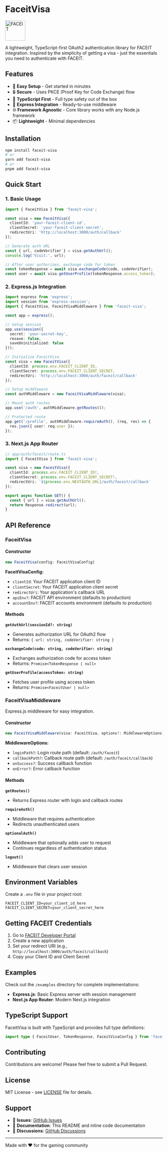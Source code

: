 # FaceitVisa 

<img src="faceit.png" alt="FACEIT" width="64" height="64">

A lightweight, TypeScript-first OAuth2 authentication library for FACEIT integration. Inspired by the simplicity of getting a visa - just the essentials you need to authenticate with FACEIT.

## Features

- 🚀 **Easy Setup** - Get started in minutes
- 🔒 **Secure** - Uses PKCE (Proof Key for Code Exchange) flow
- 🎯 **TypeScript First** - Full type safety out of the box
- 🔌 **Express Integration** - Ready-to-use middleware
- 🌐 **Framework Agnostic** - Core library works with any Node.js framework
- 📦 **Lightweight** - Minimal dependencies

## Installation

```bash
npm install faceit-visa
# or
yarn add faceit-visa
# or
pnpm add faceit-visa
```

## Quick Start

### 1. Basic Usage

```typescript
import { FaceitVisa } from 'faceit-visa';

const visa = new FaceitVisa({
  clientId: 'your-faceit-client-id',
  clientSecret: 'your-faceit-client-secret',
  redirectUri: 'http://localhost:3000/auth/callback'
});

// Generate auth URL
const { url, codeVerifier } = visa.getAuthUrl();
console.log('Visit:', url);

// After user authorizes, exchange code for token
const tokenResponse = await visa.exchangeCode(code, codeVerifier);
const user = await visa.getUserProfile(tokenResponse.access_token);
```

### 2. Express.js Integration

```typescript
import express from 'express';
import session from 'express-session';
import { FaceitVisa, FaceitVisaMiddleware } from 'faceit-visa';

const app = express();

// Setup session
app.use(session({
  secret: 'your-secret-key',
  resave: false,
  saveUninitialized: false
}));

// Initialize FaceitVisa
const visa = new FaceitVisa({
  clientId: process.env.FACEIT_CLIENT_ID,
  clientSecret: process.env.FACEIT_CLIENT_SECRET,
  redirectUri: 'http://localhost:3000/auth/faceit/callback'
});

// Setup middleware
const authMiddleware = new FaceitVisaMiddleware(visa);

// Mount auth routes
app.use('/auth', authMiddleware.getRoutes());

// Protected route
app.get('/profile', authMiddleware.requireAuth(), (req, res) => {
  res.json({ user: req.user });
});
```

### 3. Next.js App Router

```typescript
// app/auth/faceit/route.ts
import { FaceitVisa } from 'faceit-visa';

const visa = new FaceitVisa({
  clientId: process.env.FACEIT_CLIENT_ID!,
  clientSecret: process.env.FACEIT_CLIENT_SECRET!,
  redirectUri: `${process.env.NEXTAUTH_URL}/auth/faceit/callback`
});

export async function GET() {
  const { url } = visa.getAuthUrl();
  return Response.redirect(url);
}
```

## API Reference

### FaceitVisa

#### Constructor

```typescript
new FaceitVisa(config: FaceitVisaConfig)
```

**FaceitVisaConfig:**
- `clientId`: Your FACEIT application client ID
- `clientSecret`: Your FACEIT application client secret  
- `redirectUri`: Your application's callback URL
- `apiEnv?`: FACEIT API environment (defaults to production)
- `accountEnv?`: FACEIT accounts environment (defaults to production)

#### Methods

**`getAuthUrl(sessionId?: string)`**
- Generates authorization URL for OAuth2 flow
- Returns: `{ url: string, codeVerifier: string }`

**`exchangeCode(code: string, codeVerifier: string)`**  
- Exchanges authorization code for access token
- Returns: `Promise<TokenResponse | null>`

**`getUserProfile(accessToken: string)`**
- Fetches user profile using access token
- Returns: `Promise<FaceitUser | null>`

### FaceitVisaMiddleware

Express.js middleware for easy integration.

#### Constructor

```typescript
new FaceitVisaMiddleware(visa: FaceitVisa, options?: MiddlewareOptions)
```

**MiddlewareOptions:**
- `loginPath?`: Login route path (default: `/auth/faceit`)
- `callbackPath?`: Callback route path (default: `/auth/faceit/callback`)
- `onSuccess?`: Success callback function
- `onError?`: Error callback function

#### Methods

**`getRoutes()`**
- Returns Express router with login and callback routes

**`requireAuth()`**  
- Middleware that requires authentication
- Redirects unauthenticated users

**`optionalAuth()`**
- Middleware that optionally adds user to request
- Continues regardless of authentication status

**`logout()`**
- Middleware that clears user session

## Environment Variables

Create a `.env` file in your project root:

```env
FACEIT_CLIENT_ID=your_client_id_here
FACEIT_CLIENT_SECRET=your_client_secret_here
```

## Getting FACEIT Credentials

1. Go to [FACEIT Developer Portal](https://developers.faceit.com/)
2. Create a new application
3. Set your redirect URI (e.g., `http://localhost:3000/auth/faceit/callback`)
4. Copy your Client ID and Client Secret

## Examples

Check out the `/examples` directory for complete implementations:

- **Express.js**: Basic Express server with session management
- **Next.js App Router**: Modern Next.js integration

## TypeScript Support

FaceitVisa is built with TypeScript and provides full type definitions:

```typescript
import type { FaceitUser, TokenResponse, FaceitVisaConfig } from 'faceit-visa';
```

## Contributing

Contributions are welcome! Please feel free to submit a Pull Request.

## License

MIT License - see [LICENSE](LICENSE) file for details.

## Support

- 🐛 **Issues**: [GitHub Issues](https://github.com/yourusername/faceit-visa/issues)
- 📖 **Documentation**: This README and inline code documentation
- 💬 **Discussions**: [GitHub Discussions](https://github.com/yourusername/faceit-visa/discussions)

---

Made with ❤️ for the gaming community